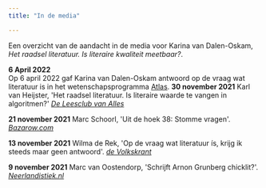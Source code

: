```yaml
---
title: "In de media"

---
```


Een overzicht van de aandacht in de media voor Karina van Dalen-Oskam, *Het raadsel literatuur. Is literaire kwaliteit meetbaar?*.

**6 April 2022**<br> Op 6 april 2022 gaf Karina van Dalen-Oskam antwoord op de vraag wat literatuur is in het wetenschapsprogramma [Atlas](https://www.npostart.nl/wat-is-literatuur/06-04-2022/POMS_NTR_16866231).
**30 november 2021** Karl van Heijster, 'Het raadsel literatuur. Is literaire waarde te vangen in algoritmen?' [*De Leesclub van Alles*](https://deleesclubvanalles.nl/recensie/het-raadsel-literatuur/)

**21 november 2021** Marc Schoorl, 'Uit de hoek 38: Stomme vragen'. [*Bazarow.com*](https://bazarow.com/nieuws/uit-de-hoek-38-stomme-vragen)

**13 november 2021** Wilma de Rek, 'Op de vraag wat literatuur ís, krijg ik steeds maar geen antwoord'.  [*de Volkskrant*](https://www.volkskrant.nl/cultuur-media/op-de-vraag-wat-literatuur-is-krijg-ik-steeds-maar-geen-antwoord~beff7237/)

**9 november 2021** Marc van Oostendorp, 'Schrijft Arnon Grunberg chicklit?'. [*Neerlandistiek.nl*](https://neerlandistiek.nl/2021/11/schrijft-arnon-grunberg-chicklit/)
